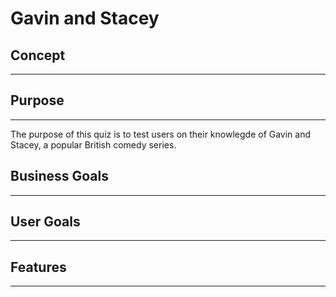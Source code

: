 # Gavin and Stacey 

## Concept 

---

## Purpose 

--- 

The purpose of this quiz is to test users on their knowlegde of Gavin and Stacey, a popular British comedy series.  

## Business Goals 

---

## User Goals 

---

## Features 

---
